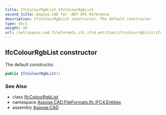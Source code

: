 ```yaml
---
title: IfcColourRgbList.IfcColourRgbList
second_title: Aspose.CAD for .NET API Reference
description: IfcColourRgbList constructor. The default constructor
type: docs
weight: 10
url: /net/aspose.cad.fileformats.ifc.ifc4.entities/ifccolourrgblist/ifccolourrgblist/
---
```

## IfcColourRgbList constructor

The default constructor.

```csharp
public IfcColourRgbList()
```

### See Also

* class [IfcColourRgbList](../)
* namespace [Aspose.CAD.FileFormats.Ifc.IFC4.Entities](../../ifccolourrgblist/)
* assembly [Aspose.CAD](../../../)


